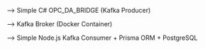 --> Simple C# OPC_DA_BRIDGE (Kafka Producer)

--> Kafka Broker (Docker Container)

--> Simple Node.js Kafka Consumer + Prisma ORM + PostgreSQL


